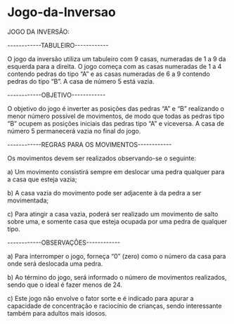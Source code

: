 # Jogo-da-Inversao

JOGO DA INVERSÃO: 


------------TABULEIRO------------

O jogo da inversão utiliza um tabuleiro com 9 casas, numeradas de 1 a 9 da esquerda para a direita. 
O jogo começa com as casas numeradas de 1 a 4 contendo pedras do tipo “A” e as casas numeradas de 6 a 9 contendo
pedras do tipo “B”. 
A casa de número 5 está vazia.


------------OBJETIVO------------

O objetivo do jogo é inverter as posições das pedras “A” e “B” realizando o menor número possível de
movimentos, de modo que todas as pedras tipo “B” ocupem as posições iniciais das pedras tipo “A” e viceversa. 
A casa de número 5 permanecerá vazia no final do jogo.


------------REGRAS PARA OS MOVIMENTOS------------

Os movimentos devem ser realizados observando-se o seguinte:

a) Um movimento consistirá sempre em deslocar uma pedra qualquer para a casa que esteja vazia;

b) A casa vazia do movimento pode ser adjacente à da pedra a ser movimentada;

c) Para atingir a casa vazia, poderá ser realizado um movimento de salto sobre uma, e somente 
casa que esteja ocupada por uma pedra de qualquer tipo.


------------OBSERVAÇÕES------------

a) Para interromper o jogo, forneça “0” (zero) como o número da casa para onde será deslocada uma
pedra.

b) Ao término do jogo, será informado o número de movimentos realizados, sendo que o ideal é
fazer menos de 24.

c) Este jogo não envolve o fator sorte e é indicado para apurar a capacidade de concentração e raciocínio
de crianças, sendo interessante também para adultos mais idosos.

